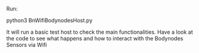

Run:
  
  python3 BnWifiBodynodesHost.py

It will run a basic test host to check the main functionalities.
Have a look at the code to see what happens and how to interact with the Bodynodes Sensors via Wifi
